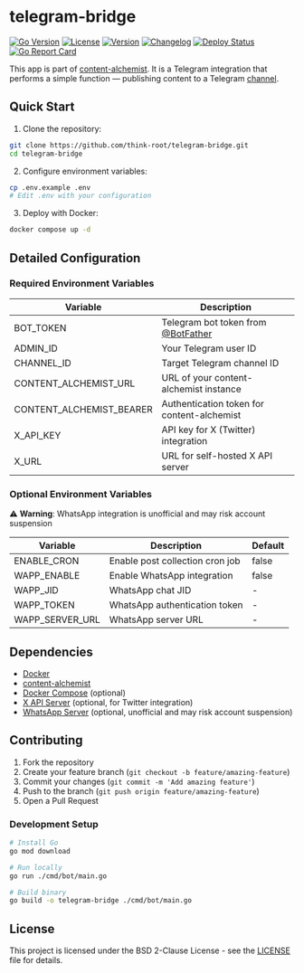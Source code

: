 # telegram-bridge

[![Go Version](https://img.shields.io/github/go-mod/go-version/think-root/telegram-bridge)](https://github.com/think-root/telegram-bridge)
[![License](https://img.shields.io/github/license/think-root/telegram-bridge)](LICENSE)
[![Version](https://img.shields.io/github/v/release/think-root/telegram-bridge)](https://github.com/think-root/telegram-bridge/releases)
[![Changelog](https://img.shields.io/badge/changelog-view-blue)](CHANGELOG.md)
[![Deploy Status](https://github.com/think-root/telegram-bridge/workflows/Deploy%20telegram-bridge/badge.svg)](https://github.com/think-root/telegram-bridge/actions/workflows/deploy.yml)
[![Go Report Card](https://goreportcard.com/badge/github.com/think-root/telegram-bridge)](https://goreportcard.com/report/github.com/think-root/telegram-bridge)

This app is part of [content-alchemist](https://github.com/think-root/content-alchemist). It is a Telegram integration that performs a simple function — publishing content to a Telegram [channel](https://t.me/github_ukraine).

## Quick Start

1. Clone the repository:
```bash
git clone https://github.com/think-root/telegram-bridge.git
cd telegram-bridge
```

2. Configure environment variables:
```bash
cp .env.example .env
# Edit .env with your configuration
```

3. Deploy with Docker:
```bash
docker compose up -d
```

## Detailed Configuration

### Required Environment Variables

| Variable | Description |
|----------|-------------|
| BOT_TOKEN | Telegram bot token from [@BotFather](https://core.telegram.org/bots) |
| ADMIN_ID | Your Telegram user ID |
| CHANNEL_ID | Target Telegram channel ID |
| CONTENT_ALCHEMIST_URL | URL of your content-alchemist instance |
| CONTENT_ALCHEMIST_BEARER | Authentication token for content-alchemist |
| X_API_KEY | API key for X (Twitter) integration |
| X_URL | URL for self-hosted X API server |

### Optional Environment Variables

⚠️ **Warning**: WhatsApp integration is unofficial and may risk account suspension

| Variable | Description | Default |
|----------|-------------|---------|
| ENABLE_CRON | Enable post collection cron job | false |
| WAPP_ENABLE | Enable WhatsApp integration | false |
| WAPP_JID | WhatsApp chat JID | - |
| WAPP_TOKEN | WhatsApp authentication token | - |
| WAPP_SERVER_URL | WhatsApp server URL | - |

## Dependencies

- [Docker](https://docs.docker.com/engine/install/)
- [content-alchemist](https://github.com/think-root/content-alchemist)
- [Docker Compose](https://docs.docker.com/compose/install/) (optional)
- [X API Server](https://github.com/think-root/x) (optional, for Twitter integration)
- [WhatsApp Server](https://github.com/think-root/wapp) (optional, unofficial and may risk account suspension)

## Contributing

1. Fork the repository
2. Create your feature branch (`git checkout -b feature/amazing-feature`)
3. Commit your changes (`git commit -m 'Add amazing feature'`)
4. Push to the branch (`git push origin feature/amazing-feature`)
5. Open a Pull Request

### Development Setup

```bash
# Install Go
go mod download

# Run locally
go run ./cmd/bot/main.go

# Build binary
go build -o telegram-bridge ./cmd/bot/main.go
```

## License

This project is licensed under the BSD 2-Clause License - see the [LICENSE](LICENSE) file for details.